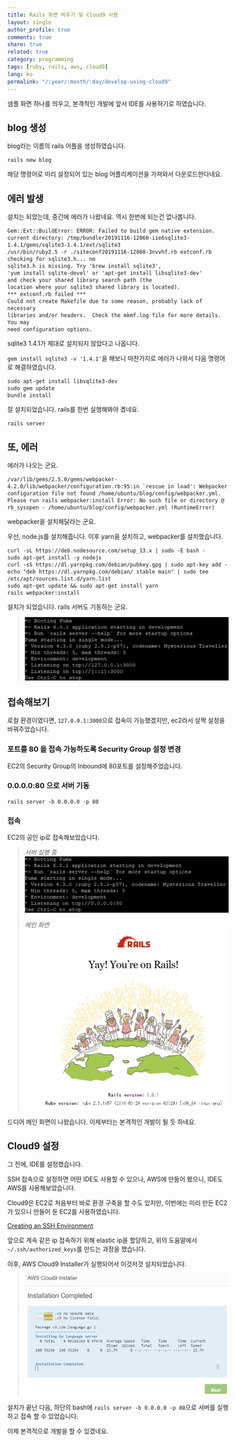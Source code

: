 ```yaml
---
title: Rails 화면 띄우기 및 Cloud9 사용
layout: single
author_profile: true
comments: true
share: true
related: true
category: programming
tags: [ruby, rails, aws, cloud9]
lang: ko
permalink: "/:year/:month/:day/develop-using-cloud9"
---
```


샘플 화면 하나를 띄우고, 본격적인 개발에 앞서 IDE를 사용하기로 하였습니다.

## blog 생성

blog라는 이름의 rails 어플을 생성하였습니다.
```
rails new blog
```
해당 명령어로 미리 설정되어 있는 blog 어플리케이션을 가져와서 다운로드한다네요.


## 에러 발생

설치는 되었는데, 중간에 에러가 나왔네요. 역시 한번에 되는건 없나봅니다.

```
Gem::Ext::BuildError: ERROR: Failed to build gem native extension.
current directory: /tmp/bundler20191116-12860-iie6sqlite3-1.4.1/gems/sqlite3-1.4.1/ext/sqlite3
/usr/bin/ruby2.5 -r ./siteconf20191116-12860-3nvvhf.rb extconf.rb
checking for sqlite3.h... no
sqlite3.h is missing. Try 'brew install sqlite3',
'yum install sqlite-devel' or 'apt-get install libsqlite3-dev'
and check your shared library search path (the
location where your sqlite3 shared library is located).
*** extconf.rb failed ***
Could not create Makefile due to some reason, probably lack of necessary
libraries and/or headers.  Check the mkmf.log file for more details.  You may
need configuration options.
```

sqlite3 1.4.1가 제대로 설치되지 않았다고 나옵니다.

`gem install sqlite3 -v '1.4.1'`을 해보니 마찬가지로 에러가 나와서 다음 명령어로 해결하였습니다.

```
sudo apt-get install libsqlite3-dev
sudo gem update
bundle install
```

잘 설치되었습니다. rails를 한번 실행해봐야 곘네요.

```
rails server
```

## 또, 에러

에러가 나오는 군요.

```
/var/lib/gems/2.5.0/gems/webpacker-4.2.0/lib/webpacker/configuration.rb:95:in `rescue in load': Webpacker configuration file not found /home/ubuntu/blog/config/webpacker.yml.
Please run rails webpacker:install Error: No such file or directory @ rb_sysopen - /home/ubuntu/blog/config/webpacker.yml (RuntimeError)
```

webpacker을 설치해달라는 군요.

우선, node.js를 설치해줍니다. 이후 yarn을 설치하고, webpacker를 설치했습니다.

```
curl -sL https://deb.nodesource.com/setup_13.x | sudo -E bash -
sudo apt-get install -y nodejs
curl -sS https://dl.yarnpkg.com/debian/pubkey.gpg | sudo apt-key add -
echo "deb https://dl.yarnpkg.com/debian/ stable main" | sudo tee /etc/apt/sources.list.d/yarn.list
sudo apt-get update && sudo apt-get install yarn
rails webpacker:install
```

설치가 되었습니다. rails 서버도 기동하는 군요.

> ![rails server](\assets\images\2019-11-16-develop-using-cloud9\rails-server.png)

## 접속해보기

로컬 환경이였다면, `127.0.0.1:3000`으로 접속이 가능했겠지만, ec2라서 살짝 설정을 바꿔주었습니다.

### 포트를 80 을 접속 가능하도록 Security Group 설정 변경

EC2의 Security Group의 Inbound에 80포트를 설정해주었습니다.

### 0.0.0.0:80 으로 서버 기동

```
rails server -b 0.0.0.0 -p 80
```

### 접속

EC2의 공인 ip로 접속해보았습니다.

> *서버 실행 중*
> ![rails server -b 0.0.0.0 -p 80](\assets\images\2019-11-16-develop-using-cloud9\rails-server-80.png)
>
> *메인 화면*
> ![main page](\assets\images\2019-11-16-develop-using-cloud9\success.png)

드디어 메인 화면이 나왔습니다. 이제부터는 본격적인 개발이 될 듯 하네요.

## Cloud9 설정

그 전에, IDE를 설정했습니다.

SSH 접속으로 설정하면 어떤 IDE도 사용할 수 있으나, AWS에 만들어 봤으니, IDE도 AWS를 사용해보았습니다.

Cloud9은 EC2로 처음부터 바로 환경 구축을 할 수도 있지만, 이번에는 미리 만든 EC2가 있으니 만들어 둔 EC2를 사용하였습니다.

[Creating an SSH Environment](https://docs.aws.amazon.com/ko_kr/cloud9/latest/user-guide/create-environment-ssh.html)

앞으로 계속 같은 ip 접속하기 위해 elastic ip을 할당하고, 위의 도움말에서 `~/.ssh/authorized_keys`를 만드는 과정을 했습니다.

이후, AWS Cloud9 Installer가 실행되어서 이것저것 설치되었습니다.

> ![AWS Cloud9 Installer](\assets\images\2019-11-16-develop-using-cloud9\AWS-Cloud9-Installer.png)

설치가 끝난 다음, 하단의 bash에 `rails server -b 0.0.0.0 -p 80`으로 서버를 실행하고 접속 할 수 있었습니다.

이제 본격적으로 개발을 할 수 있겠네요.